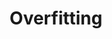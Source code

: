 ---
types: "word"

title: "Overfitting"

categories: ['']

tags: ['Overfitting']

arabic: 'الضبط الزائد'

arexps: []

enwords: ['Overfitting']

enexps: []

arlexicons: 'ض'

enlexicons: 'O'

authors: ['Ruqayya Roshdy']

translators: ['']

citations: 'تطبيقات الذكاء الاصطناعي في خدمة اللغة العربية'

sources: 'مركز الملك عبدالله بن عبدالعزيز الدولي لخدمة اللغة العربية'

word: "true"

slug: ""
---